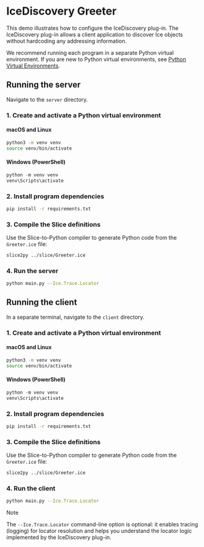 # IceDiscovery Greeter

This demo illustrates how to configure the IceDiscovery plug-in.
The IceDiscovery plug-in allows a client application to discover Ice objects without hardcoding any addressing information.

We recommend running each program in a separate Python virtual environment.
If you are new to Python virtual environments, see [Python Virtual Environments].

## Running the server

Navigate to the `server` directory.

### 1. Create and activate a Python virtual environment

#### macOS and Linux

```bash
python3 -m venv venv
source venv/bin/activate
```

#### Windows (PowerShell)

```powershell
python -m venv venv
venv\Scripts\activate
```

### 2. Install program dependencies

```bash
pip install -r requirements.txt
```

### 3. Compile the Slice definitions

Use the Slice-to-Python compiler to generate Python code from the `Greeter.ice` file:

```bash
slice2py ../slice/Greeter.ice
```

### 4. Run the server

```bash
python main.py --Ice.Trace.Locator
```

## Running the client

In a separate terminal, navigate to the `client` directory.

### 1. Create and activate a Python virtual environment

#### macOS and Linux

```bash
python3 -m venv venv
source venv/bin/activate
```

#### Windows (PowerShell)

```powershell
python -m venv venv
venv\Scripts\activate
```

### 2. Install program dependencies

```bash
pip install -r requirements.txt
```

### 3. Compile the Slice definitions

Use the Slice-to-Python compiler to generate Python code from the `Greeter.ice` file:

```bash
slice2py ../slice/Greeter.ice
```

### 4. Run the client

```bash
python main.py --Ice.Trace.Locator
```

> [!NOTE]
> The `--Ice.Trace.Locator` command-line option is optional: it enables tracing (logging) for locator resolution and
> helps you understand the locator logic implemented by the IceDiscovery plug-in.

[Python Virtual Environments]: https://docs.python.org/3/tutorial/venv.html
